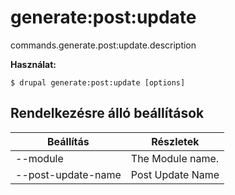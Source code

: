 # generate:post:update
commands.generate.post:update.description

**Használat:**
```
$ drupal generate:post:update [options]
```

## Rendelkezésre álló beállítások
Beállítás | Részletek
-------|-------------
--module | The Module name.
--post-update-name | Post Update Name
